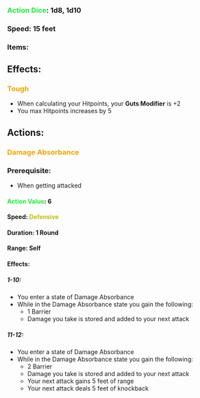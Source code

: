 ### <span style="font-weight:bold;color:rgb(33, 235, 60)">Action Dice</span>: 1d8, 1d10
### Speed: 15 feet
### Items:
## Effects:
### <span style="font-weight:bold;color:rgb(240, 164, 0)">Tough</span>
- When calculating your Hitpoints, your **Guts Modifier** is +2
- You max Hitpoints increases by 5
## Actions:
### <span style="font-weight:bold;color:rgb(240, 164, 0)">Damage Absorbance</span>
### Prerequisite: 
- When getting attacked
#### <span style="font-weight:bold;color:rgb(33, 235, 60)">Action Value</span>: 6
#### Speed: <span style="font-weight:bold; color:rgb(192, 187, 17)">Defensive</span>
#### Duration: 1 Round
#### Range: Self
#### Effects:
##### 1-10:
- You enter a state of Damage Absorbance
- While in the Damage Absorbance state you gain the following:
	- 1 Barrier
	- Damage you take is stored and added to your next attack
##### 11-12:
- You enter a state of Damage Absorbance
- While in the Damage Absorbance state you gain the following:
	- 2 Barrier
	- Damage you take is stored and added to your next attack
	- Your next attack gains 5 feet of range
	- Your next attack deals 5 feet of knockback
